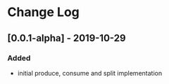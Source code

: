 # Change Log

## [0.0.1-alpha] - 2019-10-29
### Added
- initial produce, consume and split implementation
